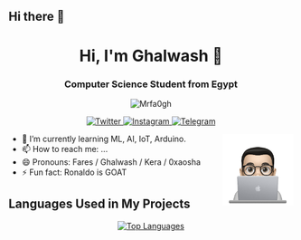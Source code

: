 ## Hi there 👋
<h1 align="center">Hi, I'm Ghalwash 👋</h1>
<h3 align="center">Computer Science Student from Egypt</h3>

<p align="center"> 
    <img src="https://komarev.com/ghpvc/?username=mrfa0gh&label=Profile%20views&color=0e75b6&style=flat" alt="Mrfa0gh" /> 
</p>

<p align="center">
    <a href="https://twitter.com/mrfa0gh">
        <img src="https://img.icons8.com/fluency/48/000000/twitter.png" alt="Twitter" style="width: 40px; height: 40px;"/>
    </a>
    <a href="https://www.instagram.com/mrfa0gh">
        <img src="https://img.icons8.com/fluency/48/000000/instagram-new.png" alt="Instagram" style="width: 40px; height: 40px;"/>
    </a>
    <a href="https://t.me/mrfa0gh">
        <img src="https://img.icons8.com/fluency/48/000000/telegram-app.png" alt="Telegram" style="width: 40px; height: 40px;"/>
    </a>
</p>

<img src="https://github.com/mrfa0gh/mrfa0gh/blob/main/profile-img.png" align="right" width="25%"/>

- 🌱 I’m currently learning ML, AI, IoT, Arduino.
- 📫 How to reach me: ...
- 😄 Pronouns: Fares / Ghalwash / Kera / 0xaosha
- ⚡ Fun fact: Ronaldo is GOAT

## Languages Used in My Projects

<p align="center">
  <a href="https://github.com/mrfa0gh">
    <img src="https://github-readme-stats.vercel.app/api/top-langs/?username=mrfa0gh&layout=compact&langs_count=10&theme=dark" alt="Top Languages" />
  </a>
</p>
